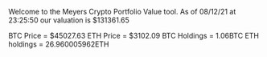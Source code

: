 Welcome to the Meyers Crypto Portfolio Value tool. 
As of 08/12/21 at 23:25:50 our valuation is $131361.65 

BTC Price = $45027.63
 ETH Price = $3102.09
BTC Holdings = 1.06BTC
 ETH holdings = 26.960005962ETH 
